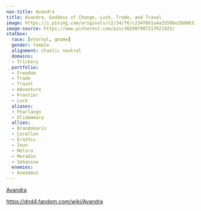 ```yaml
---
nav-title: Avandra
title: Avandra, Goddess of Change, Luck, Trade, and Travel
image: https://i.pinimg.com/originals/c2/34/f6/c234f661a4a3558be2680032c8a1f741.png
image-source: https://www.pinterest.com/pin/365987907217621825/
statbox:
  race: [eternal, gnome]
  gender: female
  alignment: chaotic neutral
  domains:
  - Trickery
  portfolio:
  - Freedom
  - Trade
  - Travel
  - Adventure
  - Frontier
  - Luck
  aliases:
  - Fharlangn
  - Olidammara
  allies:
  - Brandobaris
  - Corellon
  - Erathis
  - Ioun
  - Melora
  - Moradin
  - Sehanine
  enemies:
  - Asmodeus
---
```


[Avandra](https://en.wikipedia.org/wiki/Avandra)

https://dnd4.fandom.com/wiki/Avandra
